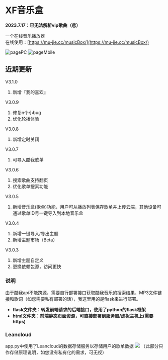 # XF音乐盒

**2023.7.17：已无法解析vip歌曲（悲）**

一个在线音乐播放器<br>在线使用：[https://mu-jie.cc/musicBox/](https://mu-jie.cc/musicBox/)

![pagePC](http://ali.mu-jie.cc/img/uipc.jpg)
![pageMbile](http://ali.mu-jie.cc/img/musicBoxUI.jpg)

## 近期更新
V3.1.0
1. 新增『我的喜欢』

V3.0.9
1. 修复n个小bug
2. 优化轮播体验

V3.0.8
1. 新增定时关闭

V3.0.7
1. 可导入酷我歌单

V3.0.6
1. 搜索歌曲支持翻页
2. 优化歌单搜索功能

V3.0.5
1. 新增音乐盒(歌单)功能，用户可从播放列表保存歌单并上传云端，其他设备可通过歌单ID号一键导入到本地音乐盒

V3.0.4
1. 新增一键导入/导出主题
2. 新增主题市场（Beta）

V3.0.3
1. 新增主题自定义
2. 更换依赖包源，访问更快


### 说明
由于酷我api不能跨源，需要自行部署接口获取酷我音乐的搜索结果、MP3文件链接和歌词（如您需要私有部署的话），我这里用的是flask来进行部署。
- **flask文件夹：转发前端请求的后端接口，使用了python的flask框架**
- **html文件夹：前端静态页面资源，可直接部署到服务器/虚拟主机上(需要https)**

### Leancloud
app.py中使用了Leancloud的数据存储服务以存储用户的歌单数据
![](http://mujie-data.oss-cn-shenzhen.aliyuncs.com/%E5%9B%BE%E5%BA%8A/musicBox%E6%AD%8C%E5%8D%95%E5%90%8E%E7%AB%AF%E7%BB%93%E6%9E%84%E5%9B%BE%20(2).png)
（此部分只作存储原理说明，如您没有私有化的需求，可无视）